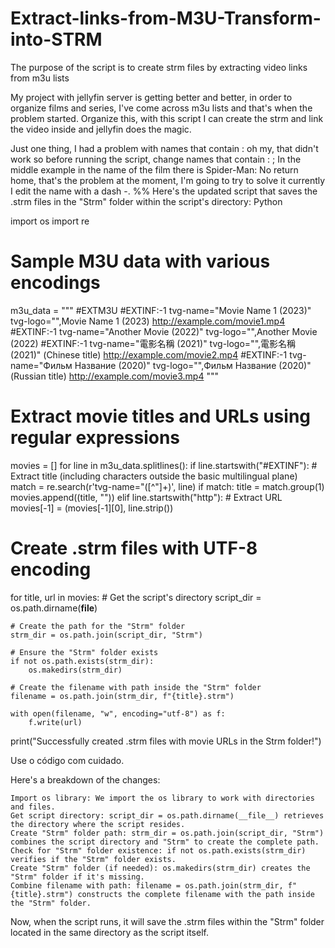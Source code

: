 # Extract-links-from-M3U-Transform-into-STRM
The purpose of the script is to create strm files by extracting video links from m3u lists

My project with jellyfin server is getting better and better, in order to organize films and series, I've come across m3u lists and that's when the problem started. Organize this, with this script I can create the strm and link the video inside and jellyfin does the magic.

Just one thing, I had a problem with names that contain : oh my, that didn't work so before running the script, change names that contain : ; In the middle example in the name of the film there is Spider-Man: No return home, that's the problem at the moment, I'm going to try to solve it currently I edit the name with a dash -.
%%
Here's the updated script that saves the .strm files in the "Strm" folder within the script's directory:
Python

import os
import re

# Sample M3U data with various encodings
m3u_data = """
#EXTM3U
#EXTINF:-1 tvg-name="Movie Name 1 (2023)" tvg-logo="",Movie Name 1 (2023)
http://example.com/movie1.mp4
#EXTINF:-1 tvg-name="Another Movie (2022)" tvg-logo="",Another Movie (2022)
#EXTINF:-1 tvg-name="電影名稱 (2021)" tvg-logo="",電影名稱 (2021)" (Chinese title)
http://example.com/movie2.mp4
#EXTINF:-1 tvg-name="Фильм Название (2020)" tvg-logo="",Фильм Название (2020)" (Russian title)
http://example.com/movie3.mp4
"""

# Extract movie titles and URLs using regular expressions
movies = []
for line in m3u_data.splitlines():
    if line.startswith("#EXTINF"):
        # Extract title (including characters outside the basic multilingual plane)
        match = re.search(r'tvg-name="([^"]+)', line)
        if match:
            title = match.group(1)
            movies.append((title, ""))
    elif line.startswith("http"):
        # Extract URL
        movies[-1] = (movies[-1][0], line.strip())

# Create .strm files with UTF-8 encoding
for title, url in movies:
    # Get the script's directory
    script_dir = os.path.dirname(__file__)

    # Create the path for the "Strm" folder
    strm_dir = os.path.join(script_dir, "Strm")

    # Ensure the "Strm" folder exists
    if not os.path.exists(strm_dir):
        os.makedirs(strm_dir)

    # Create the filename with path inside the "Strm" folder
    filename = os.path.join(strm_dir, f"{title}.strm")

    with open(filename, "w", encoding="utf-8") as f:
        f.write(url)

print("Successfully created .strm files with movie URLs in the Strm folder!")

Use o código com cuidado.

Here's a breakdown of the changes:

    Import os library: We import the os library to work with directories and files.
    Get script directory: script_dir = os.path.dirname(__file__) retrieves the directory where the script resides.
    Create "Strm" folder path: strm_dir = os.path.join(script_dir, "Strm") combines the script directory and "Strm" to create the complete path.
    Check for "Strm" folder existence: if not os.path.exists(strm_dir) verifies if the "Strm" folder exists.
    Create "Strm" folder (if needed): os.makedirs(strm_dir) creates the "Strm" folder if it's missing.
    Combine filename with path: filename = os.path.join(strm_dir, f"{title}.strm") constructs the complete filename with the path inside the "Strm" folder.

Now, when the script runs, it will save the .strm files within the "Strm" folder located in the same directory as the script itself.
